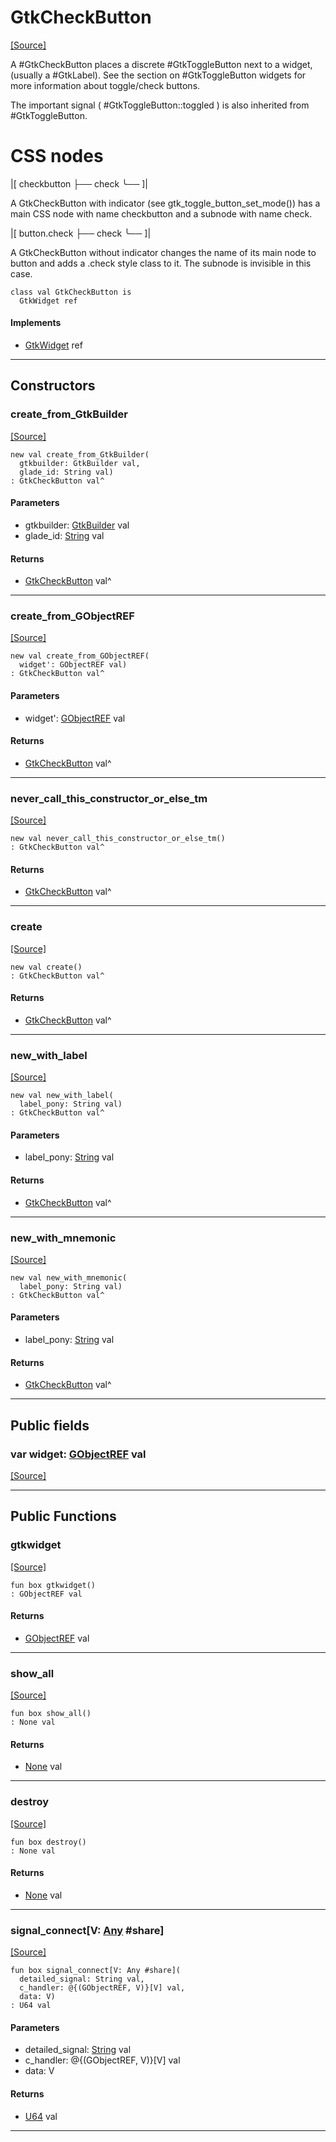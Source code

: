 # GtkCheckButton
<span class="source-link">[[Source]](src/gtk3/GtkCheckButton.md#L6)</span>

A #GtkCheckButton places a discrete #GtkToggleButton next to a widget,
(usually a #GtkLabel). See the section on #GtkToggleButton widgets for
more information about toggle/check buttons.

The important signal ( #GtkToggleButton::toggled ) is also inherited from
#GtkToggleButton.

# CSS nodes

|[<!-- language="plain" -->
checkbutton
├── check
╰── <child>
]|

A GtkCheckButton with indicator (see gtk_toggle_button_set_mode()) has a
main CSS node with name checkbutton and a subnode with name check.

|[<!-- language="plain" -->
button.check
├── check
╰── <child>
]|

A GtkCheckButton without indicator changes the name of its main node
to button and adds a .check style class to it. The subnode is invisible
in this case.


```pony
class val GtkCheckButton is
  GtkWidget ref
```

#### Implements

* [GtkWidget](gtk3-GtkWidget.md) ref

---

## Constructors

### create_from_GtkBuilder
<span class="source-link">[[Source]](src/gtk3/GtkCheckButton.md#L40)</span>


```pony
new val create_from_GtkBuilder(
  gtkbuilder: GtkBuilder val,
  glade_id: String val)
: GtkCheckButton val^
```
#### Parameters

*   gtkbuilder: [GtkBuilder](gtk3-GtkBuilder.md) val
*   glade_id: [String](builtin-String.md) val

#### Returns

* [GtkCheckButton](gtk3-GtkCheckButton.md) val^

---

### create_from_GObjectREF
<span class="source-link">[[Source]](src/gtk3/GtkCheckButton.md#L43)</span>


```pony
new val create_from_GObjectREF(
  widget': GObjectREF val)
: GtkCheckButton val^
```
#### Parameters

*   widget': [GObjectREF](minimal-browser-..-gobject-GObjectREF.md) val

#### Returns

* [GtkCheckButton](gtk3-GtkCheckButton.md) val^

---

### never_call_this_constructor_or_else_tm
<span class="source-link">[[Source]](src/gtk3/GtkCheckButton.md#L46)</span>


```pony
new val never_call_this_constructor_or_else_tm()
: GtkCheckButton val^
```

#### Returns

* [GtkCheckButton](gtk3-GtkCheckButton.md) val^

---

### create
<span class="source-link">[[Source]](src/gtk3/GtkCheckButton.md#L50)</span>


```pony
new val create()
: GtkCheckButton val^
```

#### Returns

* [GtkCheckButton](gtk3-GtkCheckButton.md) val^

---

### new_with_label
<span class="source-link">[[Source]](src/gtk3/GtkCheckButton.md#L53)</span>


```pony
new val new_with_label(
  label_pony: String val)
: GtkCheckButton val^
```
#### Parameters

*   label_pony: [String](builtin-String.md) val

#### Returns

* [GtkCheckButton](gtk3-GtkCheckButton.md) val^

---

### new_with_mnemonic
<span class="source-link">[[Source]](src/gtk3/GtkCheckButton.md#L56)</span>


```pony
new val new_with_mnemonic(
  label_pony: String val)
: GtkCheckButton val^
```
#### Parameters

*   label_pony: [String](builtin-String.md) val

#### Returns

* [GtkCheckButton](gtk3-GtkCheckButton.md) val^

---

## Public fields

### var widget: [GObjectREF](minimal-browser-..-gobject-GObjectREF.md) val
<span class="source-link">[[Source]](src/gtk3/GtkCheckButton.md#L36)</span>



---

## Public Functions

### gtkwidget
<span class="source-link">[[Source]](src/gtk3/GtkCheckButton.md#L38)</span>


```pony
fun box gtkwidget()
: GObjectREF val
```

#### Returns

* [GObjectREF](minimal-browser-..-gobject-GObjectREF.md) val

---

### show_all
<span class="source-link">[[Source]](src/gtk3/GtkWidget.md#L4)</span>


```pony
fun box show_all()
: None val
```

#### Returns

* [None](builtin-None.md) val

---

### destroy
<span class="source-link">[[Source]](src/gtk3/GtkWidget.md#L7)</span>


```pony
fun box destroy()
: None val
```

#### Returns

* [None](builtin-None.md) val

---

### signal_connect\[V: [Any](builtin-Any.md) #share\]
<span class="source-link">[[Source]](src/gtk3/GtkWidget.md#L10)</span>


```pony
fun box signal_connect[V: Any #share](
  detailed_signal: String val,
  c_handler: @{(GObjectREF, V)}[V] val,
  data: V)
: U64 val
```
#### Parameters

*   detailed_signal: [String](builtin-String.md) val
*   c_handler: @{(GObjectREF, V)}[V] val
*   data: V

#### Returns

* [U64](builtin-U64.md) val

---

